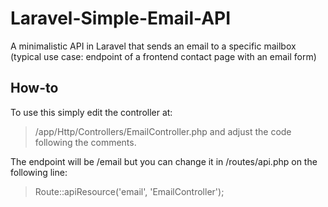 # Laravel-Simple-Email-API
A minimalistic API in Laravel that sends an email to a specific mailbox (typical use case: endpoint of a frontend contact page with an email form)

## How-to
To use this simply edit the controller at:
> /app/Http/Controllers/EmailController.php
and adjust the code following the comments.

The endpoint will be /email but you can change it in /routes/api.php on the following line:
> Route::apiResource('email', 'EmailController');
